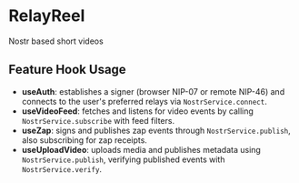 # RelayReel
Nostr based short videos

## Feature Hook Usage
- **useAuth**: establishes a signer (browser NIP-07 or remote NIP-46) and connects to the user's preferred relays via `NostrService.connect`.
- **useVideoFeed**: fetches and listens for video events by calling `NostrService.subscribe` with feed filters.
- **useZap**: signs and publishes zap events through `NostrService.publish`, also subscribing for zap receipts.
- **useUploadVideo**: uploads media and publishes metadata using `NostrService.publish`, verifying published events with `NostrService.verify`.

